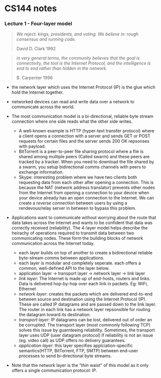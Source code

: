 # CS144 notes

### Lecture 1 - Four-layer model

> _We reject: kings, presidents, and voting. We believe in: rough consensus and running code._
>
> David D. Clark 1992

>_in very general terms, the community believes that the goal is connectivity, the tool is the Internet Protocol, and the intelligence is end to end rather than hidden in the network._
>
> B. Carpenter 1996

-  the network layer which uses the Internet Protocol (IP) is the glue which hold the Internet together.

- networked devices can read and write data over a network to communicate across the world.

- The most communication model is a bi-directional, reliable byte stream connection where one side reads what the other side writes.
    - A well-known example is HTTP (hyper-text transfer protocol) where a client opens a connection with a server and sends GET or POST requests for certain files and the server sends 200 OK repsonses with payload.
    - BitTorrent is a peer-to-peer file sharing protocol where a file is shared among multiple peers (Called swarm) and these peers are tracked by a tracker. When you need to download the file shared by a swarm, you setup bidirectional comms channels with peers to exchange information.
    - Skype: interesting problem where we have two clients both requesting data from each other after opening a connection. This is because the NAT (network address translator) prevents other nodes from the Internet from opening a connection to your device when your device already has an open connection to the Internet. We can create a _reverse connection_ between users by using a rendevous/relay server in between to bypass this problem.

- Applications want to communicate without worrying about the route that data takes across the Internet and wants to be confident that data was correctly received (reliability). The 4-layer model helps describe the heirachy of operations required to transmit data between two communicating nodes. These form the building blocks of network communication across the Internet today.
    -  each layer builds on top of another to create a bidirectional reliable byte-stream comms between applications.
    - each layer is modular and completely seperate. each offers a common, well-defined API to the layer below.
    - application layer -> transport layer -> network layer -> link layer
    - _link layer_: The Internet is made up of end-hosts, routers and links. Data is delivered hop-by-hop over each link in packets. Eg: WiFi, Ethernet
    - _network layer_: creates the packets which are delivered end-to-end between source and destination using the Internet Protocol (IP). These are called IP datagrams and are passed down to the link layer. The router in each link has a network layer repsonsible for routing the datagram toward its destination.
    - _transport layer_: IP datagrams can be lost, delivered out of order an be corrupted. The transport layer (most commonly following TCP) solves this issue by guarnteeing reliability. Sometimes, the transport layer uses UDP (user datagram protocol) if reliability is not an issue (eg. video call) as UDP offers no delivery guarantees.
    - _application layer_: this layer specifies applciation-specific semantics(HTTP, BitTorrent, FTP, SMTP) between end-user processes to send bi-directional byte streams.

- Note that the network layer is the "thin waist" of this model as it only offers a single communication protocol: IP.
